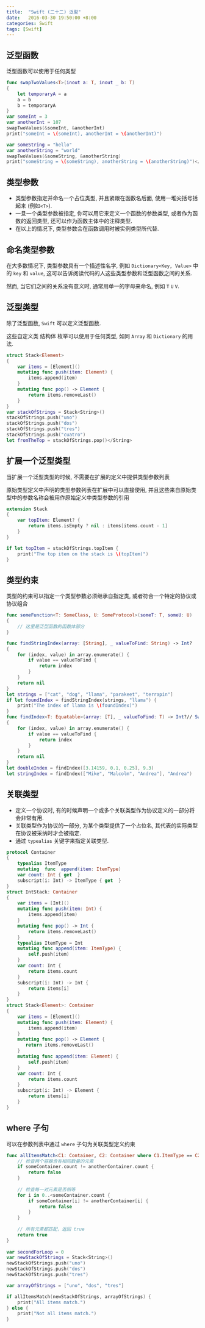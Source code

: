 ```yaml
---
title:  "Swift (二十二) 泛型"
date:   2016-03-30 19:50:00 +8:00
categories: Swift
tags: [Swift]
---
```

## 泛型函数

泛型函数可以使用于任何类型

```swift
func swapTwoValues<T>(inout a: T, inout _ b: T)
{
    let temporaryA = a
    a = b
    b = temporaryA
}
var someInt = 3
var anotherInt = 107
swapTwoValues(&someInt, &anotherInt)
print("someInt = \(someInt), anotherInt = \(anotherInt)")

var someString = "hello"
var anotherString = "world"
swapTwoValues(&someString, &anotherString)
print("someString = \(someString), anotherString = \(anotherString)")</T>
```

## 类型参数

- 类型参数指定并命名一个占位类型, 并且紧跟在函数名后面, 使用一堆尖括号括起来 (例如`<T>`).
- 一旦一个类型参数被指定, 你可以用它来定义一个函数的参数类型, 或者作为函数的返回类型, 还可以作为函数主体中的注释类型.
- 在以上的情况下, 类型参数会在函数调用时被实例类型所代替.

## 命名类型参数

在大多数情况下, 类型参数具有一个描述性名字, 例如 `Dictionary<Key, Value>` 中的 `key` 和 `value`, 这可以告诉阅读代码的人这些类型参数和泛型函数之间的关系.

然而, 当它们之间的关系没有意义时, 通常用单一的字母来命名, 例如 `T` `U` `V`.

## 泛型类型

除了泛型函数, `Swift` 可以定义泛型函数.

这些自定义类 结构体 枚举可以使用于任何类型, 如同 `Array` 和 `Dictionary` 的用法.

```swift
struct Stack<Element>
{
    var items = [Element]()
    mutating func push(item: Element) {
        items.append(item)
    }
    mutating func pop() -> Element {
        return items.removeLast()
    }
}
var stackOfStrings = Stack<String>()
stackOfStrings.push("uno")
stackOfStrings.push("dos")
stackOfStrings.push("tres")
stackOfStrings.push("cuatro")
let fromTheTop = stackOfStrings.pop()</String>
```

## 扩展一个泛型类型

当扩展一个泛型类型的时候, 不需要在扩展的定义中提供类型参数列表

原始类型定义中声明的类型参数列表在扩展中可以直接使用, 并且这些来自原始类型中的参数名称会被用作原始定义中类型参数的引用

```swift
extension Stack
{
    var topItem: Element? {
        return items.isEmpty ? nil : items[items.count - 1]
    }
}

if let topItem = stackOfStrings.topItem {
    print("The top item on the stack is \(topItem)")
}
```

## 类型约束

类型的约束可以指定一个类型参数必须继承自指定类, 或者符合一个特定的协议或协议组合

```swift
func someFunction<T: SomeClass, U: SomeProtocol>(someT: T, someU: U)
{
    // 这里是泛型函数的函数体部分
}

func findStringIndex(array: [String], _ valueToFind: String) -> Int?
{
    for (index, value) in array.enumerate() {
        if value == valueToFind {
            return index
        }
    }
    return nil
}
let strings = ["cat", "dog", "llama", "parakeet", "terrapin"]
if let foundIndex = findStringIndex(strings, "llama") {
    print("The index of llama is \(foundIndex)")
}
func findIndex<T: Equatable>(array: [T], _ valueToFind: T) -> Int?// Swift 标准库中定义了一个 Equatable 协议, 该协议要求任何符合该协议的类型必须实现等式符(==), 从而能对符合该协议的类型的两个值进行比较.
{
    for (index, value) in array.enumerate() {
        if value == valueToFind {
            return index
        }
    }
    return nil
}
let doubleIndex = findIndex([3.14159, 0.1, 0.25], 9.3)
let stringIndex = findIndex(["Mike", "Malcolm", "Andrea"], "Andrea")
```

## 关联类型

- 定义一个协议时, 有的时候声明一个或多个关联类型作为协议定义的一部分将会非常有用.
- 关联类型作为协议的一部分, 为某个类型提供了一个占位名, 其代表的实际类型在协议被采纳时才会被指定.
- 通过 `typealias` 关键字来指定关联类型.

```swift
protocol Container
{
    typealias ItemType
    mutating  func  append(item: ItemType)
    var count: Int { get  }
    subscript(i: Int) -> ItemType { get  }
}
struct IntStack: Container
{
    var items = [Int]()
    mutating func push(item: Int) {
        items.append(item)
    }
    mutating func pop() -> Int {
        return items.removeLast()
    }
    typealias ItemType = Int
    mutating func append(item: ItemType) {
        self.push(item)
    }
    var count: Int {
        return items.count
    }
    subscript(i: Int) -> Int {
        return items[i]
    }
}
struct Stack<Element>: Container
{
    var items = [Element]()
    mutating func push(item: Element) {
        items.append(item)
    }
    mutating func pop() -> Element {
       return items.removeLast()
    }
    mutating func append(item: Element) {
        self.push(item)
    }
    var count: Int {
        return items.count
    }
    subscript(i: Int) -> Element {
        return items[i]
    }
}
```

## where 子句

可以在参数列表中通过 `where` 子句为关联类型定义约束

```swift
func allItemsMatch<C1: Container, C2: Container where C1.ItemType == C2.ItemType, C1.ItemType: Equatable>(someContainer: C1, _ anotherContainer: C2) -> Bool {
    // 检查两个容器含有相同数量的元素
    if someContainer.count != anotherContainer.count {
        return false
    }
            
    // 检查每一对元素是否相等
    for i in 0..<someContainer.count {
        if someContainer[i] != anotherContainer[i] {
            return false
        }
    }
            
    // 所有元素都匹配，返回 true
    return true
}
                            
var secondForLoop = 0
var newStackOfStrings = Stack<String>()
newStackOfStrings.push("uno")
newStackOfStrings.push("dos")
newStackOfStrings.push("tres")

var arrayOfStrings = ["uno", "dos", "tres"]

if allItemsMatch(newStackOfStrings, arrayOfStrings) {
    print("All items match.")
} else {
    print("Not all items match.")
}
```


